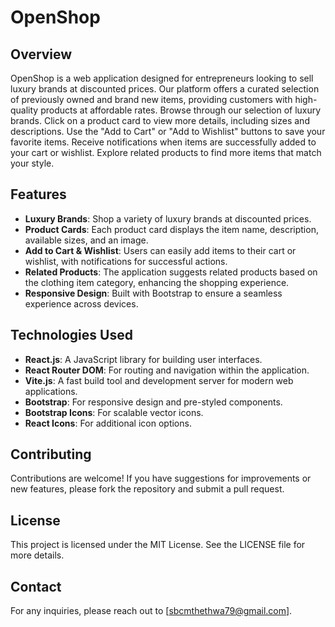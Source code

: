 # OpenShop

## Overview
OpenShop is a web application designed for entrepreneurs looking to sell luxury brands at discounted prices. Our platform offers a curated selection of previously owned and brand new items, providing customers with high-quality products at affordable rates. 
Browse through our selection of luxury brands.
Click on a product card to view more details, including sizes and descriptions.
Use the "Add to Cart" or "Add to Wishlist" buttons to save your favorite items.
Receive notifications when items are successfully added to your cart or wishlist.
Explore related products to find more items that match your style.

## Features
- **Luxury Brands**: Shop a variety of luxury brands at discounted prices.
- **Product Cards**: Each product card displays the item name, description, available sizes, and an image.
- **Add to Cart & Wishlist**: Users can easily add items to their cart or wishlist, with notifications for successful actions.
- **Related Products**: The application suggests related products based on the clothing item category, enhancing the shopping experience.
- **Responsive Design**: Built with Bootstrap to ensure a seamless experience across devices.

## Technologies Used
- **React.js**: A JavaScript library for building user interfaces.
- **React Router DOM**: For routing and navigation within the application.
- **Vite.js**: A fast build tool and development server for modern web applications.
- **Bootstrap**: For responsive design and pre-styled components.
- **Bootstrap Icons**: For scalable vector icons.
- **React Icons**: For additional icon options.

## Contributing
Contributions are welcome! If you have suggestions for improvements or new features, please fork the repository and submit a pull request.

## License
This project is licensed under the MIT License. See the LICENSE file for more details.

## Contact
For any inquiries, please reach out to [sbcmthethwa79@gmail.com].
